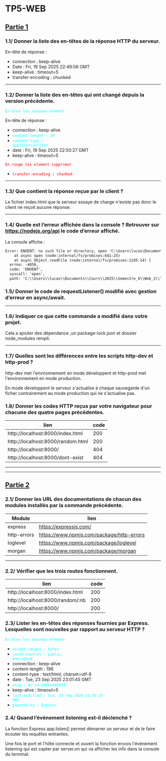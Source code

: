 # **TP5-WEB**

## <ins>Partie 1</ins>

### 1.1/ Donner la liste des en-têtes de la réponse HTTP du serveur.

En-tête de réponse : 
- connection : keep-alive
- Date : Fri, 19 Sep 2025 22:49:06 GMT
- keep-alive : timeout=5
- transfer-encoding : chunked

---

### 1.2/ Donner la liste des en-têtes qui ont changé depuis la version précédente.
<code style="color : cyan">En bleu les nouveau element</code><br>


En-tête de réponse : 
- connection : keep-alive
- <code style="color : cyan">content-length : 20</code>
- <code style="color : cyan">content-type : application/json</code>
- date : Fri, 19 Sep 2025 22:50:27 GMT
- keep-alive : timeout=5

<code style="color : red">En rouge les element supprimer</code>
- <code style="color : red">transfer-encoding : chunked</code>



---

### 1.3/ Que contient la réponse reçue par le client ?

Le fichier index.html que le serveur essaye de charge n'existe pas donc le client ne reçoit aucune réponse.

---

### 1.4/ Quelle est l’erreur affichée dans la console ? Retrouver sur https://nodejs.org/api le code d’erreur affiché.
La console affiche :
```txt
Error: ENOENT: no such file or directory, open 'C:\Users\lucas\Documents\Cours\2025\Semestre_4\Web_2\TP\TP5-WEB\xindex.html'
    at async open (node:internal/fs/promises:641:25)
    at async Object.readFile (node:internal/fs/promises:1245:14) {
  errno: -4058,
  code: 'ENOENT',
  syscall: 'open',
  path: 'C:\\Users\\lucas\\Documents\\Cours\\2025\\Semestre_4\\Web_2\\TP\\TP5-WEB\\xindex.html'

```
### 1.5/ Donner le code de requestListener() modifié avec gestion d’erreur en async/await.


---

### 1.6/  Indiquer ce que cette commande a modifié dans votre projet.
Cela a ajouter des dépendance ,un package-lock.json et dossier node_modules rempli.

---

### 1.7/ Quelles sont les différences entre les scripts http-dev et http-prod ?
http-dev met l'environnement en mode développent et http-prod met l'environnement en mode production.

En mode développent le serveur s'actualise à chaque sauvegarde d'un ficher contrairement au mode production qui ne s'actualise pas.


### 1.8/ Donner les codes HTTP reçus par votre navigateur pour chacune des quatre pages précédentes.

| lien                             |code|
|----------------------------------|----|
|http://localhost:8000/index.html  |200|
|http://localhost:8000/random.html |200|
|http://localhost:8000/            |404|
|http://localhost:8000/dont-exist  |404|


---
---

## <ins>Partie 2</ins>

### 2.1/ Donner les URL des documentations de chacun des modules installés par la commande précédente.

|Module     |lien|
|-----------|----|
|express    |https://expressjs.com/|
|http-errors|https://www.npmjs.com/package/http-errors|
|loglevel   |https://www.npmjs.com/package/loglevel|
|morgan     |https://www.npmjs.com/package/morgan|

---

### 2.2/ Vérifier que les trois routes fonctionnent.

| lien                             |code|
|----------------------------------|----|
|http://localhost:8000/index.html  |200|
|http://localhost:8000/random/:nb  |200|
|http://localhost:8000/            |200|


### 2.3/ Lister les en-têtes des réponses fournies par Express. Lesquelles sont nouvelles par rapport au serveur HTTP ?
<code style="color : cyan">En bleu les nouveau element</code><br>

- <code style="color : cyan">accept-ranges : bytes</code><br>
- <code style="color : cyan">cache-control : public, max-age=0</code><br>
- connection : keep-alive
- content-length : 196
- content-type : text/html; charset=utf-8
- date : Tue, 23 Sep 2025 23:01:45 GMT
- <code style="color : cyan">etag : W/"c4-1996e493bf9"</code><br>
- keep-alive : timeout=5
- <code style="color : cyan">last-modified : Sun, 21 Sep 2025 21:58:37 GMT</code><br>
- <code style="color : cyan">powered-by : Express</code><br>

### 2.4/ Quand l’événement listening est-il déclenché ?
La fonction Express app.listen() permet démarrer un serveur et de le faire écouter les requêtes entrantes.

Une fois le port et l'hôte connecte et ouvert la fonction envois l'évènement listening qui est capter par server.on qui va afficher les info dans la console du terminal.
